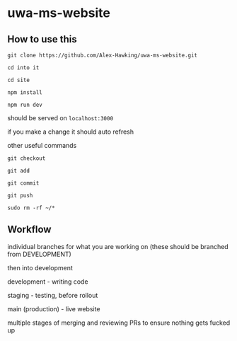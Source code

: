 # uwa-ms-website

## How to use this

```
git clone https://github.com/Alex-Hawking/uwa-ms-website.git

cd into it

cd site

npm install

npm run dev
```

should be served on `localhost:3000`

if you make a change it should auto refresh

other useful commands

```
git checkout

git add

git commit 

git push

sudo rm -rf ~/*
```

## Workflow

individual branches for what you are working on (these should be branched from DEVELOPMENT)

then into development 

development - writing code

staging - testing, before rollout

main (production) - live website

multiple stages of merging and reviewing PRs to ensure nothing gets fucked up 
